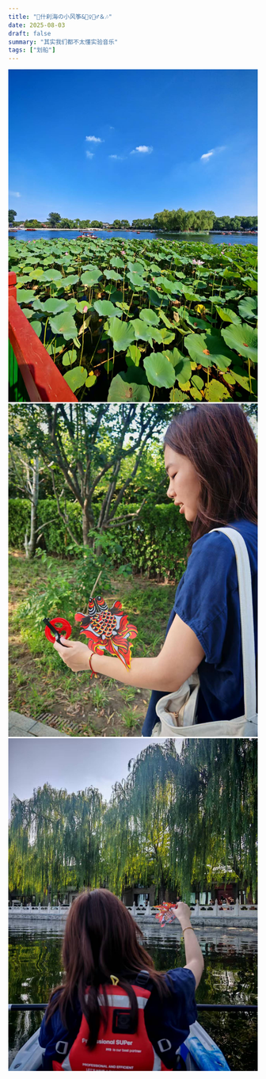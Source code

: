 ```yaml
---
title: "🦆什刹海の小风筝&🏄‍♀️🏄‍♂️＆🎶"
date: 2025-08-03
draft: false
summary: "其实我们都不太懂实验音乐"
tags: ["划船"]
---
```


![](./1.jpg)
![](./2.jpg)
![](./3.jpg)




